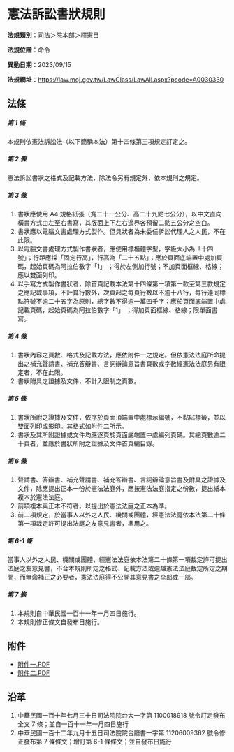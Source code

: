 # 憲法訴訟書狀規則




**法規類別**：司法＞院本部＞釋憲目

**法規位階**：命令

**異動日期**：2023/09/15  

**法規網址**：https://law.moj.gov.tw/LawClass/LawAll.aspx?pcode=A0030330



## 法條
##### 第 1 條
本規則依憲法訴訟法（以下簡稱本法）第十四條第三項規定訂定之。

##### 第 2 條
憲法訴訟書狀之格式及記載方法，除法令另有規定外，依本規則之規定。

##### 第 3 條
1. 書狀應使用 A4 規格紙張（寬二十一公分、高二十九點七公分），以中文直向橫書方式由左至右書寫，其版面上下左右邊界各預留二點五公分之空白。
1. 書狀應以電腦文書處理方式製作。但具狀者為未委任訴訟代理人之人民，不在此限。
1. 以電腦文書處理方式製作書狀者，應使用標楷體字型，字級大小為「十四號」；行距應採「固定行高」，行高為「二十五點」；應於頁面底端置中處加頁碼，起始頁碼為阿拉伯數字「1」 ；得於左側加行號；不加頁面框線、格線；應以雙面列印。
1. 以手寫方式製作書狀者，除首頁記載本法第十四條第一項第一款至第三款規定之應記載事項，不計算行數外，次頁起之每頁行數以不逾十八行，每行連同標點符號不逾二十五字為原則，總字數不得逾一萬四千字；應於頁面底端置中處記載頁碼，起始頁碼為阿拉伯數字「1」 ；得加頁面框線、格線；限單面書寫。

##### 第 4 條
1. 書狀內容之頁數、格式及記載方法，應依附件一之規定。但依憲法法庭所命提出之補充聲請書、補充答辯書、言詞辯論意旨書頁數或字數經憲法法庭另有限定者，不在此限。
1. 書狀附具之證據及文件，不計入限制之頁數。

##### 第 5 條
1. 書狀所附之證據及文件，依序於頁面頂端置中處標示編號，不黏貼標籤，並以雙面列印或影印。其格式如附件二所示。
1. 書狀及其所附證據或文件均應逐頁於頁面底端置中處編列頁碼。其總頁數逾二十頁者，並應於書狀所附之證據及文件首頁編目錄。

##### 第 6 條
1. 聲請書、答辯書、補充聲請書、補充答辯書、言詞辯論意旨書及附具之證據及文件，除應提出正本一份於憲法法庭外，應按憲法法庭指定之份數，提出紙本複本於憲法法庭。
1. 前項複本與正本不符者，以提出於憲法法庭之正本為準。
1. 前二項規定，於當事人以外之人民、機關或團體，經憲法法庭依本法第二十條第一項裁定許可提出法庭之友意見書者，準用之。

##### 第 6-1 條
當事人以外之人民、機關或團體，經憲法法庭依本法第二十條第一項裁定許可提出法庭之友意見書，不合本規則所定之格式、記載方法或逾越憲法法庭裁定所定之期間，而無命補正之必要者，憲法法庭得不公開其意見書之全部或一部。

##### 第 7 條
1. 本規則自中華民國一百十一年一月四日施行。
1. 本規則修正條文自發布日施行。
## 附件
* [附件一.PDF](https://law.moj.gov.tw/LawClass/LawGetFile.ashx?FileId=0000296071)
* [附件二.PDF](https://law.moj.gov.tw/LawClass/LawGetFile.ashx?FileId=0000296072)
## 沿革
1. 中華民國一百十年七月三十日司法院院台大一字第 1100018918 號令訂定發布全文 7  條；並自一百十一年一月四日施行
1. 中華民國一百十二年九月十五日司法院院台廳書一字第 11206009362 號令修正發布第 7  條條文；增訂第 6-1  條條文；並自發布日施行
